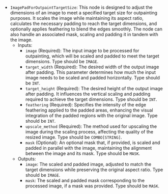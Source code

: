 - `ImagePadForOutpaintTargetSize`: This node is designed to adjust the dimensions of an image to meet a specified target size for outpainting purposes. It scales the image while maintaining its aspect ratio, calculates the necessary padding to reach the target dimensions, and optionally applies feathering to blend the edges smoothly. The node can also handle an associated mask, scaling and padding it in tandem with the image.
    - Inputs:
        - `image` (Required): The input image to be processed for outpainting, which will be scaled and padded to meet the target dimensions. Type should be `IMAGE`.
        - `target_width` (Required): The desired width of the output image after padding. This parameter determines how much the input image needs to be scaled and padded horizontally. Type should be `INT`.
        - `target_height` (Required): The desired height of the output image after padding. It influences the vertical scaling and padding required to achieve the target dimensions. Type should be `INT`.
        - `feathering` (Required): Specifies the intensity of the edge feathering applied to the padded areas, enhancing the visual integration of the padded regions with the original image. Type should be `INT`.
        - `upscale_method` (Required): The method used for upscaling the image during the scaling process, affecting the quality of the resized image. Type should be `COMBO[STRING]`.
        - `mask` (Optional): An optional mask that, if provided, is scaled and padded in parallel with the image, maintaining the alignment between the image and its mask. Type should be `MASK`.
    - Outputs:
        - `image`: The scaled and padded image, adjusted to match the target dimensions while preserving the original aspect ratio. Type should be `IMAGE`.
        - `mask`: The scaled and padded mask corresponding to the processed image, if a mask was provided. Type should be `MASK`.
